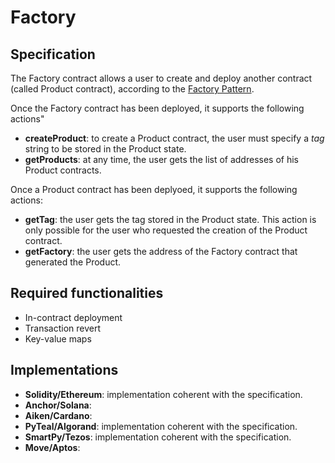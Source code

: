 # Factory

## Specification

The Factory contract allows a user to create and deploy another contract (called Product contract), according to the [Factory Pattern](https://betterprogramming.pub/learn-solidity-the-factory-pattern-75d11c3e7d29).

Once the Factory contract has been deployed, it supports the following actions"
- **createProduct**: to create a Product contract, the user must specify a *tag* string to be stored in the Product state. 
- **getProducts**: at any time, the user gets the list of addresses of his Product contracts.

Once a Product contract has been deplyoed, it supports the following actions:
- **getTag**: the user gets the tag stored in the Product state. This action is only possible for the user who requested the creation of the Product contract.
- **getFactory**: the user gets the address of the Factory contract that generated the Product.

## Required functionalities
- In-contract deployment
- Transaction revert
- Key-value maps
 
## Implementations
- **Solidity/Ethereum**: implementation coherent with the specification.
- **Anchor/Solana**: 
- **Aiken/Cardano**:
- **PyTeal/Algorand**: implementation coherent with the specification.
- **SmartPy/Tezos**: implementation coherent with the specification.
- **Move/Aptos**:
